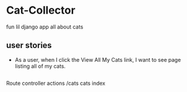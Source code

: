 # Cat-Collector
 fun lil django app all about cats

## user stories
- As a user, when I click the View All My Cats link, I want to see page listing all of my cats.

##
Route controller actions
/cats cats index
